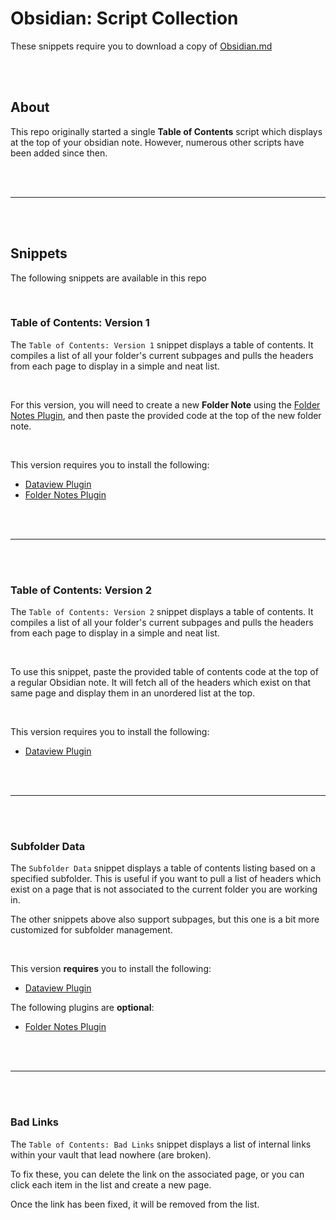 # Obsidian: Script Collection
These snippets require you to download a copy of [Obsidian.md](obsidian.md/)

<br /><br />

## About
This repo originally started a single **Table of Contents** script which displays at the top of your obsidian note. However, numerous other scripts have been added since then.

<br /><br />

---

<br /><br />

## Snippets
The following snippets are available in this repo

<br />

### Table of Contents: Version 1
The `Table of Contents: Version 1` snippet displays a table of contents. It compiles a list of all your folder's current subpages and pulls the headers from each page to display in a simple and neat list.

<br />

For this version, you will need to create a new **Folder Note** using the [Folder Notes Plugin](https://github.com/LostPaul/obsidian-folder-notes), and then paste the provided code at the top of the new folder note.

<br />

This version requires you to install the following:
- [Dataview Plugin](https://github.com/blacksmithgu/obsidian-dataview)
- [Folder Notes Plugin](https://github.com/LostPaul/obsidian-folder-notes)


<br /><br />

---

<br /><br />

### Table of Contents: Version 2
The `Table of Contents: Version 2` snippet displays a table of contents. It compiles a list of all your folder's current subpages and pulls the headers from each page to display in a simple and neat list.

<br />

To use this snippet, paste the provided table of contents code at the top of a regular Obsidian note. It will fetch all of the headers which exist on that same page and display them in an unordered list at the top.

<br />

This version requires you to install the following:
- [Dataview Plugin](https://github.com/blacksmithgu/obsidian-dataview)

<br /><br />

---

<br /><br />

### Subfolder Data
The `Subfolder Data` snippet displays a table of contents listing based on a specified subfolder. This is useful if you want to pull a list of headers which exist on a page that is not associated to the current folder you are working in.

The other snippets above also support subpages, but this one is a bit more customized for subfolder management.

<br />

This version **requires** you to install the following:
- [Dataview Plugin](https://github.com/blacksmithgu/obsidian-dataview)

The following plugins are **optional**:
- [Folder Notes Plugin](https://github.com/LostPaul/obsidian-folder-notes)

<br /><br />

---

<br /><br />

### Bad Links
The `Table of Contents: Bad Links` snippet displays a list of internal links within your vault that lead nowhere (are broken).

To fix these, you can delete the link on the associated page, or you can click each item in the list and create a new page.

Once the link has been fixed, it will be removed from the list.


